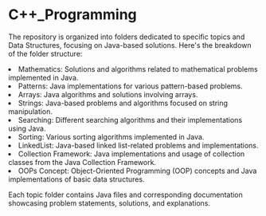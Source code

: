 # C++_Programming

The repository is organized into folders dedicated to specific topics and Data Structures, focusing on Java-based solutions. Here's the breakdown of the folder structure:

<li>Mathematics: Solutions and algorithms related to mathematical problems implemented in Java.</li>
<li>Patterns: Java implementations for various pattern-based problems.</li>
<li>Arrays: Java algorithms and solutions involving arrays.</li>
<li>Strings: Java-based problems and algorithms focused on string manipulation.</li>
<li>Searching: Different searching algorithms and their implementations using Java.</li>
<li>Sorting: Various sorting algorithms implemented in Java.</li>
<li>LinkedList: Java-based linked list-related problems and implementations.</li>
<li>Collection Framework: Java implementations and usage of collection classes from the Java Collection Framework.</li>
<li>OOPs Concept: Object-Oriented Programming (OOP) concepts and Java implementations of basic data structures.</li>


Each topic folder contains Java files and corresponding documentation showcasing problem statements, solutions, and explanations.
